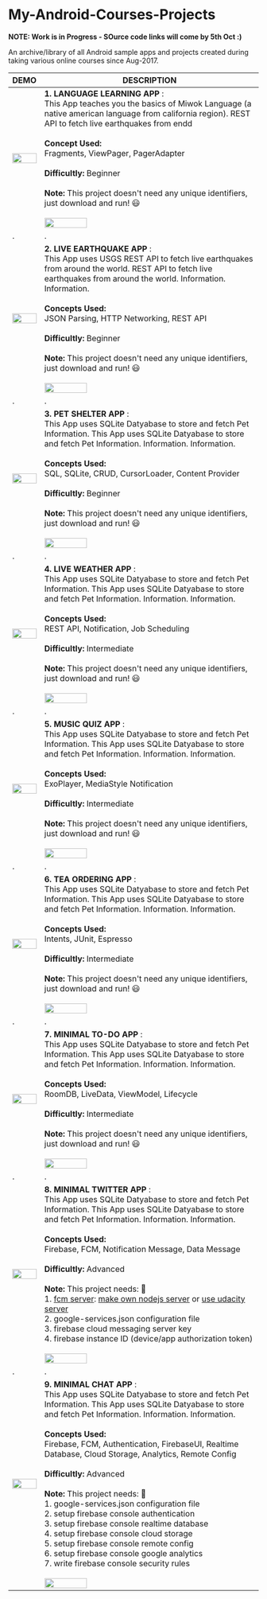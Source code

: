 # My-Android-Courses-Projects

**NOTE: Work is in Progress - SOurce code links will come by 5th Oct :)**

An archive/library of all Android sample apps and projects created during taking various online courses since Aug-2017.
 
|    **DEMO**   |**DESCRIPTION**|
| ------------- | ------------- |
| <img src="https://user-images.githubusercontent.com/2780145/44610185-c4d86e80-a818-11e8-99f1-0ca07e7b32bf.gif" width="100%"/> | **1. LANGUAGE LEARNING APP** : <br>This App teaches you the basics of Miwok Language (a native american language from california region). REST API to fetch live earthquakes from endd <br><br>**Concept Used:**<br>Fragments, ViewPager, PagerAdapter<br><br>**Difficultly:** Beginner<br><br>**Note:** This project doesn't need any unique identifiers, just download and run! 😃<br><br><a target="_blank" rel="noopener noreferrer" href="https://play.google.com/store/apps/details?id=com.su.miniapps.languagelearningapp"><img src="https://user-images.githubusercontent.com/2780145/44580830-194c0180-a7b9-11e8-9dc8-61d67db4944d.png" width="45%"></a> | 
| . | . |
| <img src="https://user-images.githubusercontent.com/2780145/44578925-72646700-a7b2-11e8-8c62-2a456409e031.gif" width="100%"/> | **2. LIVE EARTHQUAKE APP** : <br>This App uses USGS REST API to fetch live earthquakes from around the world. REST API to fetch live earthquakes from around the world. Information. Information. <br><br>**Concepts Used:**<br>JSON Parsing, HTTP Networking, REST API<br><br>**Difficultly:** Beginner<br><br>**Note:** This project doesn't need any unique identifiers, just download and run! 😃<br><br><a target="_blank" rel="noopener noreferrer" href="https://play.google.com/store/apps/details?id=com.su.miniapps.liveearthquakeapp"><img src="https://user-images.githubusercontent.com/2780145/44580830-194c0180-a7b9-11e8-9dc8-61d67db4944d.png" width="45%"></a> | 
| . | . |
| <img src="https://user-images.githubusercontent.com/2780145/44577315-64ace280-a7ae-11e8-8cd8-7c38b252f241.gif" width="100%"/> | **3. PET SHELTER APP** :<br> This App uses SQLite Datyabase to store and fetch Pet Information. This App uses SQLite Datyabase to store and fetch Pet Information. Information. Information. <br><br>**Concepts Used:**<br>SQL, SQLite, CRUD, CursorLoader, Content Provider<br><br>**Difficultly:** Beginner<br><br>**Note:** This project doesn't need any unique identifiers, just download and run! 😃<br><br><a target="_blank" rel="noopener noreferrer" href="https://play.google.com/store/apps/details?id=com.su.miniapps.petshelterapp"><img src="https://user-images.githubusercontent.com/2780145/44580830-194c0180-a7b9-11e8-9dc8-61d67db4944d.png" width="45%"></a> | 
| . | . |
| <img src="https://user-images.githubusercontent.com/2780145/44611892-be022980-a821-11e8-967e-30297bf3918b.gif" width="100%"/> | **4. LIVE WEATHER APP** :<br> This App uses SQLite Datyabase to store and fetch Pet Information. This App uses SQLite Datyabase to store and fetch Pet Information. Information. Information. <br><br>**Concepts Used:**<br>REST API, Notification, Job Scheduling<br><br>**Difficultly:** Intermediate<br><br>**Note:** This project doesn't need any unique identifiers, just download and run! 😃<br><br><a target="_blank" rel="noopener noreferrer" href="https://play.google.com/store/apps/details?id=com.su.miniapps.liveweatherapp"><img src="https://user-images.githubusercontent.com/2780145/44580830-194c0180-a7b9-11e8-9dc8-61d67db4944d.png" width="45%"></a> | 
| . | . |
| <img src="https://user-images.githubusercontent.com/2780145/44614024-fb26e580-a83a-11e8-8df7-1580da522b44.gif" width="100%"/> | **5. MUSIC QUIZ APP** :<br> This App uses SQLite Datyabase to store and fetch Pet Information. This App uses SQLite Datyabase to store and fetch Pet Information. Information. Information. <br><br>**Concepts Used:**<br>ExoPlayer, MediaStyle Notification<br><br>**Difficultly:** Intermediate<br><br>**Note:** This project doesn't need any unique identifiers, just download and run! 😃<br><br><a target="_blank" rel="noopener noreferrer" href="https://play.google.com/store/apps/details?id=com.su.miniapps.musicquizapp"><img src="https://user-images.githubusercontent.com/2780145/44580830-194c0180-a7b9-11e8-9dc8-61d67db4944d.png" width="45%"></a> | 
| . | . |
| <img src="https://user-images.githubusercontent.com/2780145/44615422-8d3ce700-a857-11e8-9ac7-9d672001117b.gif" width="100%"/> | **6. TEA ORDERING APP** :<br> This App uses SQLite Datyabase to store and fetch Pet Information. This App uses SQLite Datyabase to store and fetch Pet Information. Information. Information. <br><br>**Concepts Used:**<br>Intents, JUnit, Espresso<br><br>**Difficultly:** Intermediate<br><br>**Note:** This project doesn't need any unique identifiers, just download and run! 😃<br><br><a target="_blank" rel="noopener noreferrer" href="https://play.google.com/store/apps/details?id=com.su.miniapps.teaorderingapp"><img src="https://user-images.githubusercontent.com/2780145/44580830-194c0180-a7b9-11e8-9dc8-61d67db4944d.png" width="45%"></a> | 
| . | . |
| <img src="https://user-images.githubusercontent.com/2780145/44618530-37872f80-a895-11e8-8994-27bf3bf90175.gif" width="100%"/> | **7. MINIMAL TO-DO APP** :<br> This App uses SQLite Datyabase to store and fetch Pet Information. This App uses SQLite Datyabase to store and fetch Pet Information. Information. Information. <br><br>**Concepts Used:**<br>RoomDB, LiveData, ViewModel, Lifecycle<br><br>**Difficultly:** Intermediate<br><br>**Note:** This project doesn't need any unique identifiers, just download and run! 😃<br><br><a target="_blank" rel="noopener noreferrer" href="https://play.google.com/store/apps/details?id=com.su.miniapps.todoapp"><img src="https://user-images.githubusercontent.com/2780145/44580830-194c0180-a7b9-11e8-9dc8-61d67db4944d.png" width="45%"></a> | 
| . | . |
| <img src="https://user-images.githubusercontent.com/2780145/44624655-4c090d80-a911-11e8-9b0d-b40a2d084713.gif" width="100%"/> | **8. MINIMAL TWITTER APP** :<br> This App uses SQLite Datyabase to store and fetch Pet Information. This App uses SQLite Datyabase to store and fetch Pet Information. Information. Information. <br><br>**Concepts Used:**<br>Firebase, FCM, Notification Message, Data Message<br><br>**Difficultly:** Advanced<br><br>**Note:** This project needs: 🤔<br>1. [fcm server](https://firebase.google.com/docs/cloud-messaging/server): [make own nodejs server](https://firebase.googleblog.com/2016/08/sending-notifications-between-android.html) or [use udacity server](https://squawkerfcmserver.udacity.com)<br>2. google-services.json configuration file<br>3. firebase cloud messaging server key<br>4. firebase instance ID (device/app authorization token)<br><br><a target="_blank" rel="noopener noreferrer" href="https://play.google.com/store/apps/details?id=com.su.miniapps.languagelearningapp"><img src="https://user-images.githubusercontent.com/2780145/44580830-194c0180-a7b9-11e8-9dc8-61d67db4944d.png" width="45%"></a> | 
| . | . |
| <img src="https://user-images.githubusercontent.com/2780145/44944078-52eebf00-adee-11e8-9721-e48c29e6fe8f.gif" width="100%"/> | **9. MINIMAL CHAT APP** :<br> This App uses SQLite Datyabase to store and fetch Pet Information. This App uses SQLite Datyabase to store and fetch Pet Information. Information. Information. <br><br>**Concepts Used:**<br>Firebase, FCM, Authentication, FirebaseUI, Realtime Database, Cloud Storage, Analytics, Remote Config<br><br>**Difficultly:** Advanced<br><br>**Note:** This project needs: 🤔<br>1. google-services.json configuration file<br>2. setup firebase console authentication<br>3. setup firebase console realtime database<br>4. setup firebase console cloud storage<br>5. setup firebase console remote config<br>6. setup firebase console google analytics<br>7. write firebase console security rules<br><br><a target="_blank" rel="noopener noreferrer" href="https://play.google.com/store/apps/details?id=com.su.miniapps.minimalchatapp"><img src="https://user-images.githubusercontent.com/2780145/44580830-194c0180-a7b9-11e8-9dc8-61d67db4944d.png" width="45%"></a> | 
